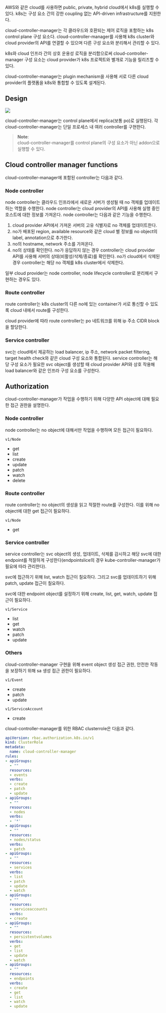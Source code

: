 AWS와 같은 cloud를 사용하면 public, private, hybrid cloud에서 k8s를 실행할 수 있다. k8s는 구성 요소 간의 강한 coupling 없는 API-driven infrastructure를 지원한다.

cloud-controller-manager는 각 클라우드와 호환되는 제어 로직을 포함하는 k8s control plane 구성 요소다. cloud-controller-manager를 사용해 k8s cluster와 cloud provider의 API를 연결할 수 있으며 다른 구성 요소와 분리해서 관리할 수 있다.

k8s와 cloud 인프라 간의 상호 운용성 로직을 분리함으로써 cloud-controller-manager 구성 요소는 cloud provider가 k8s 프로젝트와 별개로 기능을 릴리즈할 수 있다.

cloud-controller-manager는 plugin mechanism을 사용해 서로 다른 cloud provider의 플랫폼을 k8s와 통합할 수 있도록 설계된다.

## Design
![](https://kubernetes.io/images/docs/components-of-kubernetes.svg)

cloud-controller-manager는 control plane에서 replica(보통 po)로 실행된다. 각 cloud-controller-manager는 단일 프로세스 내 여러 controller를 구현한다.

> **Note**:  
> cloud-controller-manager를 control plane의 구성 요소가 아닌 addon으로 실행할 수 있다.

## Cloud controller manager functions
cloud-controller-manager에 포함된 controller는 다음과 같다.

### Node controller
node controller는 클라우드 인프라에서 새로운 서버가 생성될 때 no 객체를 업데이트하는 역할을 수행한다. node controller는 cloud provider의 API를 사용해 실행 중인 호스트에 대한 정보를 가져온다. node controller는 다음과 같은 기능을 수행한다.
1. cloud provider API에서 가져온 서버의 고유 식별자로 no 객체를 업데이트한다.
2. no가 배포된 region, available resource와 같은 cloud 별 정보를 no object의 label, annotation으로 추가한다.
3. no의 hostname, network 주소를 가져온다.
4. no의 상태를 확인한다. no가 응답하지 않는 경우 controller는 cloud provider API를 사용해 서버의 상태(비활성/삭제/종료)를 확인한다. no가 cloud에서 삭제된 경우 controller는 해당 no 객체를 k8s cluster에서 삭제한다.

일부 cloud provider는 node controller, node lifecycle controller로 분리해서 구현하는 경우도 있다.

### Route controller
route controller는 k8s cluster의 다른 no에 있는 container가 서로 통신할 수 있도록 cloud 내에서 route를 구성한다.

cloud provider에 따라 route controller는 po 네트워크를 위해 ip 주소 CIDR block을 할당한다.

### Service controller
svc는 cloud에서 제공하는 load balancer, ip 주소, network packet filtering, target health check와 같은 cloud 구성 요소와 통합된다. service controller는 해당 구성 요소가 필요한 svc object를 생성할 때 cloud provider API와 상호 작용해 load balancer와 같은 인프라 구성 요소를 구성한다.

## Authorization
cloud-controller-manager가 작업을 수행하기 위해 다양한 API object에 대해 필요한 접근 권한을 설명한다.

### Node controller
node controller는 no object에 대해서만 작업을 수행하며 모든 접근이 필요하다.

`v1/Node`
- get
- list
- create
- update
- patch
- watch
- delete

### Route controller
route controller는 no object의 생성을 읽고 적절한 route를 구성한다. 이를 위해 no object에 대한 get 접근이 필요하다.

`v1/Node`
- get

### Service controller
service controller는 svc object의 생성, 업데이트, 삭제를 감시하고 해당 svc에 대한 endpoint를 적잘하게 구성한다(endpointslice의 경우 kube-controller-manager가 필요에 따라 관리한다).

svc에 접근하기 위해 list, watch 접근이 칠요하다. 그리고 svc를 업데이트하기 위해 patch, update 접근이 칠요하다.

svc에 대한 endpoint object를 설정하기 위해 create, list, get, watch, update 접근이 필요하다.

`v1/Service`
- list
- get
- watch
- patch
- update

### Others
cloud-controller-manager 구현을 위해 event object 생성 접근 권한, 안전한 작동을 보장하기 위해 sa 생성 접근 권한이 필요하다.

`v1/Event`
- create
- patch
- update

`v1/ServiceAccount`
- create

cloud-controller-manager를 위한 RBAC clusterrole은 다음과 같다.
``` yaml
apiVersion: rbac.authorization.k8s.io/v1
kind: ClusterRole
metadata:
  name: cloud-controller-manager
rules:
- apiGroups:
  - ""
  resources:
  - events
  verbs:
  - create
  - patch
  - update
- apiGroups:
  - ""
  resources:
  - nodes
  verbs:
  - '*'
- apiGroups:
  - ""
  resources:
  - nodes/status
  verbs:
  - patch
- apiGroups:
  - ""
  resources:
  - services
  verbs:
  - list
  - patch
  - update
  - watch
- apiGroups:
  - ""
  resources:
  - serviceaccounts
  verbs:
  - create
- apiGroups:
  - ""
  resources:
  - persistentvolumes
  verbs:
  - get
  - list
  - update
  - watch
- apiGroups:
  - ""
  resources:
  - endpoints
  verbs:
  - create
  - get
  - list
  - watch
  - update
```